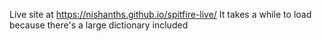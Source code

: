 Live site at https://nishanths.github.io/spitfire-live/
It takes a while to load because there's a large dictionary included

